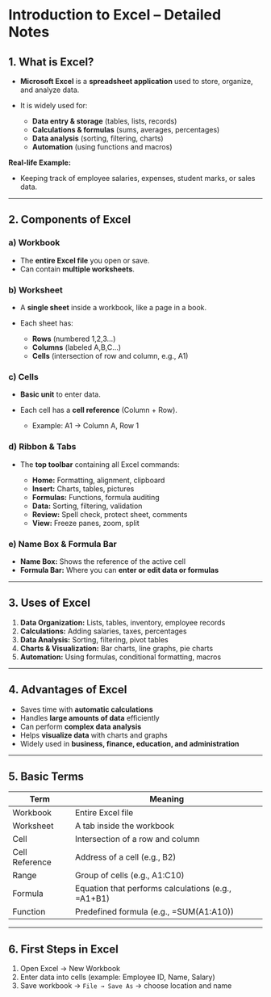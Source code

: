 # **Introduction to Excel – Detailed Notes**

## **1. What is Excel?**

* **Microsoft Excel** is a **spreadsheet application** used to store, organize, and analyze data.
* It is widely used for:

  * **Data entry & storage** (tables, lists, records)
  * **Calculations & formulas** (sums, averages, percentages)
  * **Data analysis** (sorting, filtering, charts)
  * **Automation** (using functions and macros)

**Real-life Example:**

* Keeping track of employee salaries, expenses, student marks, or sales data.

---

## **2. Components of Excel**

### **a) Workbook**

* The **entire Excel file** you open or save.
* Can contain **multiple worksheets**.

### **b) Worksheet**

* A **single sheet** inside a workbook, like a page in a book.
* Each sheet has:

  * **Rows** (numbered 1,2,3…)
  * **Columns** (labeled A,B,C…)
  * **Cells** (intersection of row and column, e.g., A1)

### **c) Cells**

* **Basic unit** to enter data.
* Each cell has a **cell reference** (Column + Row).

  * Example: A1 → Column A, Row 1

### **d) Ribbon & Tabs**

* The **top toolbar** containing all Excel commands:

  * **Home:** Formatting, alignment, clipboard
  * **Insert:** Charts, tables, pictures
  * **Formulas:** Functions, formula auditing
  * **Data:** Sorting, filtering, validation
  * **Review:** Spell check, protect sheet, comments
  * **View:** Freeze panes, zoom, split

### **e) Name Box & Formula Bar**

* **Name Box:** Shows the reference of the active cell
* **Formula Bar:** Where you can **enter or edit data or formulas**

---

## **3. Uses of Excel**

1. **Data Organization:** Lists, tables, inventory, employee records
2. **Calculations:** Adding salaries, taxes, percentages
3. **Data Analysis:** Sorting, filtering, pivot tables
4. **Charts & Visualization:** Bar charts, line graphs, pie charts
5. **Automation:** Using formulas, conditional formatting, macros

---

## **4. Advantages of Excel**

* Saves time with **automatic calculations**
* Handles **large amounts of data** efficiently
* Can perform **complex data analysis**
* Helps **visualize data** with charts and graphs
* Widely used in **business, finance, education, and administration**

---

## **5. Basic Terms**

| Term           | Meaning                                            |
| -------------- | -------------------------------------------------- |
| Workbook       | Entire Excel file                                  |
| Worksheet      | A tab inside the workbook                          |
| Cell           | Intersection of a row and column                   |
| Cell Reference | Address of a cell (e.g., B2)                       |
| Range          | Group of cells (e.g., A1\:C10)                     |
| Formula        | Equation that performs calculations (e.g., =A1+B1) |
| Function       | Predefined formula (e.g., =SUM(A1\:A10))           |

---

## **6. First Steps in Excel**

1. Open Excel → New Workbook
2. Enter data into cells (example: Employee ID, Name, Salary)
3. Save workbook → `File → Save As` → choose location and name
